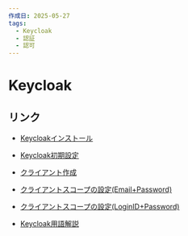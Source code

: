 ```yaml
---
作成日: 2025-05-27
tags:
  - Keycloak
  - 認証
  - 認可
---
```

# Keycloak
## リンク
- [Keycloakインストール](Keycloakインストール.md)
- [Keycloak初期設定](Keycloak初期設定.md)
- [クライアント作成](クライアント作成.md)

- [クライアントスコープの設定(Email+Password)](クライアントスコープの設定(Email+Password).md)
- [クライアントスコープの設定(LoginID+Password)](クライアントスコープの設定(LoginID+Password).md)

- [Keycloak用語解説](Keycloak用語解説.md)

